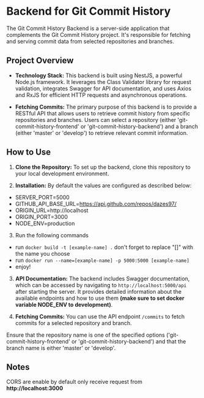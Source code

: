 # Backend for Git Commit History

The Git Commit History Backend is a server-side application that complements the Git Commit History project. It's responsible for fetching and serving commit data from selected repositories and branches.

## Project Overview

- **Technology Stack:** This backend is built using NestJS, a powerful Node.js framework. It leverages the Class Validator library for request validation, integrates Swagger for API documentation, and uses Axios and RxJS for efficient HTTP requests and asynchronous operations.

- **Fetching Commits:** The primary purpose of this backend is to provide a RESTful API that allows users to retrieve commit history from specific repositories and branches. Users can select a repository (either 'git-commit-history-frontend' or 'git-commit-history-backend') and a branch (either 'master' or 'develop') to retrieve relevant commit information.

## How to Use

1. **Clone the Repository:** To set up the backend, clone this repository to your local development environment.

2. **Installation:** By default the values are configured as described below:
- SERVER_PORT=5000
- GITHUB_API_BASE_URL=https://api.github.com/repos/dazes97/
- ORIGIN_URL=http://localhost
- ORIGIN_PORT=3000
- NODE_ENV=production

3. Run the following commands
- run `docker build -t [example-name] .` don't forget to replace "[]" with the name you choose
- run `docker run --name=[example-name] -p 5000:5000 [example-name]` 
- enjoy!

3. **API Documentation:** The backend includes Swagger documentation, which can be accessed by navigating to `http://localhost:5000/api` after starting the server. It provides detailed information about the available endpoints and how to use them **(make sure to set docker variable NODE_ENV to development)**.

4. **Fetching Commits:** You can use the API endpoint `/commits` to fetch commits for a selected repository and branch.

Ensure that the repository name is one of the specified options ('git-commit-history-frontend' or 'git-commit-history-backend') and that the branch name is either 'master' or 'develop'.

## Notes
CORS are enable by default only receive request from **http://localhost:3000**